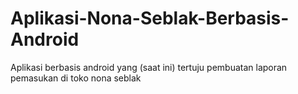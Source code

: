 # Aplikasi-Nona-Seblak-Berbasis-Android
Aplikasi berbasis android yang (saat ini) tertuju pembuatan laporan pemasukan di toko nona seblak

